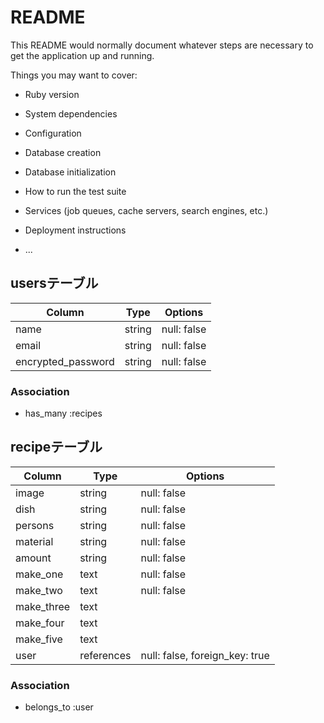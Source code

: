 # README

This README would normally document whatever steps are necessary to get the
application up and running.

Things you may want to cover:

* Ruby version

* System dependencies

* Configuration

* Database creation

* Database initialization

* How to run the test suite

* Services (job queues, cache servers, search engines, etc.)

* Deployment instructions

* ...

## usersテーブル
| Column             | Type   | Options     |
| ------------------ | ------ | ----------- |
| name               | string | null: false |
| email              | string | null: false |
| encrypted_password | string | null: false |

### Association
- has_many :recipes

## recipeテーブル

| Column     | Type      | Options                        |
| ---------- | --------- | ------------------------------ |
| image      | string    | null: false                    |
| dish       | string    | null: false                    |
| persons    | string    | null: false                    |
| material   | string    | null: false                    |
| amount     | string    | null: false                    |
| make_one   | text      | null: false                     |
| make_two   | text      | null: false                     |
| make_three | text      |                                |
| make_four  | text      |                                |
| make_five  | text      |                                |
| user       | references| null: false, foreign_key: true |

### Association
- belongs_to :user